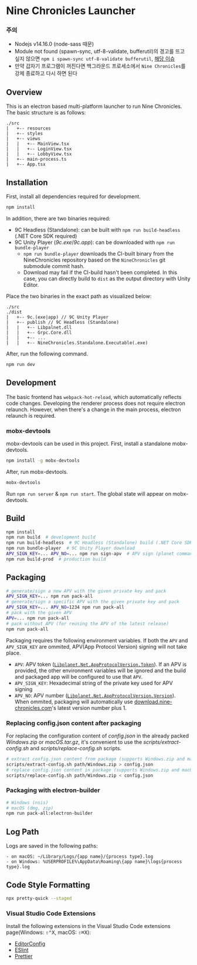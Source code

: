 # Nine Chronicles Launcher


### 주의
* Nodejs v14.16.0 (node-sass 때문)
* Module not found (spawn-sync, utf-8-validate, bufferutil)의 경고를 뜨고 싶지 않으면 `npm i spawn-sync utf-8-validate bufferutil`, [해당 이슈](https://github.com/planetarium/9c-launcher/issues/565)
* 만약 갑자기 프로그램이 꺼진다면 백그라운드 프로세소에서 `Nine Chronicles`를 강제 종료하고 다시 하면 된다

## Overview

This is an electron based multi-platform launcher to run Nine Chronicles.
The basic structure is as follows:

```
./src
|   +-- resources
|   +-- styles
|   +-- views
|   |   +-- MainView.tsx
|   |   +-- LoginView.tsx
|   |   +-- LobbyView.tsx
|   +-- main-process.ts
|   +-- App.tsx
```

## Installation

First, install all dependencies required for development.

```bash
npm install
```

In addition, there are two binaries required:

- 9C Headless (Standalone): can be built with `npm run build-headless`
  (.NET Core SDK required)
- 9C Unity Player (_9c.exe_/_9c.app_): can be downloaded with `npm run bundle-player`
  - `npm run bundle-player` downloads the CI-built binary from the NineChronicles repository based on the `NineChronicles` git submodule commit hash.
  - Download may fail if the CI-build hasn't been completed. In this case, you can directly build to `dist` as the output directory with Unity Editor.

Place the two binaries in the exact path as visualized below: 

```
./src
./dist
|   +-- 9c.(exe|app) // 9C Unity Player
|   +-- publish // 9C Headless (Standalone)
|   |   +-- Libpalnet.dll
|   |   +-- Grpc.Core.dll
|   |   +-- ...
|   |   +-- NineChronicles.Standalone.Executable(.exe)
```

After, run the following command.

```javascript
npm run dev
```

## Development

The basic frontend has `webpack-hot-reload`, which automatically reflects code changes.
Developing the renderer process does not require electron relaunch. However, when there's a change in the main process, electron relaunch is required.

### mobx-devtools

mobx-devtools can be used in this project. First, install a standalone mobx-devtools.

```sh
npm install -g mobx-devtools
```

After, run mobx-devtools.

```sh
mobx-devtools
```

Run `npm run server` & `npm run start`. The global state will appear on mobx-devtools.

## Build

```bash
npm install
npm run build  # development build
npm run build-headless  # 9C Headless (Standalone) build (.NET Core SDK required)
npm run bundle-player  # 9C Unity Player download
APV_SIGN_KEY=... APV_NO=... npm run sign-apv  # APV sign (planet command required)
npm run build-prod  # production build
```

## Packaging

```bash
# generate/sign a new APV with the given private key and pack
APV_SIGN_KEY=... npm run pack-all
# generate/sign a specific APV with the given private key and pack
APV_SIGN_KEY=... APV_NO=1234 npm run pack-all
# pack with the given APV
APV=... npm run pack-all
# pack without APV (for reusing the APV of the latest release)
npm run pack-all
```

Packaging requires the following environment variables. If both the `APV` and `APV_SIGN_KEY` are ommited,
APV(App Protocol Version) signing will not take place.

- `APV`: APV token
  ([`Libplanet.Net.AppProtocolVersion.Token`][appprotocolversion.token]).
  If an APV is provided, the other environment variables will be ignored and the build and packaged app will be configured to use that `APV`.
- `APV_SIGN_KEY`: Hexadecimal string of the private key used for APV signing
- `APV_NO`: APV number
  ([`Libplanet.Net.AppProtocolVersion.Version`][appprotocolversion.version]).
  When ommited, packaging will automatically use [download.nine-chronicles.com](https://download.nine-chronicles.com/)'s latest version number plus 1.

[appprotocolversion.token]: https://docs.libplanet.io/master/api/Libplanet.Net.AppProtocolVersion.html#Libplanet_Net_AppProtocolVersion_Token
[appprotocolversion.version]: https://docs.libplanet.io/master/api/Libplanet.Net.AppProtocolVersion.html#Libplanet_Net_AppProtocolVersion_Version

### Replacing config.json content after packaging

For replacing the configuration content of _config.json_ in the already packed _Windows.zip_ or _macOS.tar.gz_, it's convenient to use the _scripts/extract-config.sh_ and _scripts/replace-config.sh_ scripts.

```bash
# extract config.json content from package (supports Windows.zip and macOS.tar.gz)
scripts/extract-config.sh path/Windows.zip > config.json
# replace config.json content in package (supports Windows.zip and macOS.tar.gz)
scripts/replace-config.sh path/Windows.zip < config.json
```

### Packaging with electron-builder

```bash
# Windows (nsis)
# macOS (dmg, zip)
npm run pack-all:electron-builder
```

## Log Path

Logs are saved in the following paths:

```
- on macOS: ~/Library/Logs/{app name}/{process type}.log
- on Windows: %USERPROFILE%\AppData\Roaming\{app name}\logs{process type}.log
```

## Code Style Formatting

```bash
npx pretty-quick --staged
```

### Visual Studio Code Extensions

Install the following extensions in the Visual Studio Code extensions page(Windows: <kbd>⇧⌃X</kbd>, macOS: <kbd>⇧⌘X</kbd>):

- [EditorConfig]
- [ESlint]
- [Prettier]

[editorconfig]: https://marketplace.visualstudio.com/items?itemName=EditorConfig.EditorConfig
[eslint]: https://marketplace.visualstudio.com/items?itemName=dbaeumer.vscode-eslint
[prettier]: https://marketplace.visualstudio.com/items?itemName=esbenp.prettier-vscode
